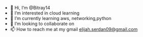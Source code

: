 - 👋 Hi, I’m @Bitray14
- 👀 I’m interested in cloud learning
- 🌱 I’m currently learning aws, networking,python
- 💞️ I’m looking to collaborate on 
- 📫 How to reach me at my gmail elijah.serdan09@gmail.com

<!---
Bitray14/Bitray14 is a ✨ special ✨ repository because its `README.md` (this file) appears on your GitHub profile.
You can click the Preview link to take a look at your changes.
--->
